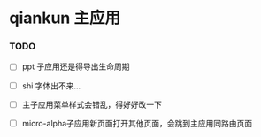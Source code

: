 # qiankun 主应用

### TODO

- [ ] ppt 子应用还是得导出生命周期
- [ ] shi 字体出不来...
- [ ] 主子应用菜单样式会错乱，得好好改一下
- [ ] micro-alpha子应用新页面打开其他页面，会跳到主应用同路由页面

